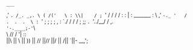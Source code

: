     ___
  ,'   `.
 /_. _,. \
( /('   \ :
 \\|    / ;
  `'   / /
      / /
     : :
     | :    _______
     :  \ ,'       `-._
     '   /    .  .  .  \
      : `' ;  ;  ;  ; , :
       \`./  /  /  / ; ;;
        `. `'../__/ / ,.\
           `'-.____;-'`\\\
               \ //   / '|
                ::\
                ||\\
                || \\
                ||  ))
                || //
                ||//
                ||/
                ||
               /||
               `||-
             __,';  